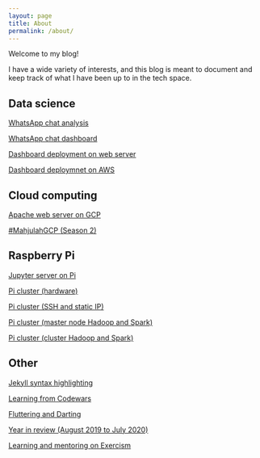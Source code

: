 ```yaml
---
layout: page
title: About
permalink: /about/
---
```


Welcome to my blog! 

I have a wide variety of interests, and this blog is meant to document and keep track of what I have been up to in the tech space.

## Data science

[WhatsApp chat analysis](https://zyf0717.github.io/jekyll/update/2020/07/18/whatsapp-chat-analysis.html)

[WhatsApp chat dashboard](https://zyf0717.github.io/jekyll/update/2020/08/17/whatsapp-chat-dashboard.html)

[Dashboard deployment on web server](https://zyf0717.github.io/jekyll/update/2020/08/18/dashboard-deployment.html)

[Dashboard deploymnet on AWS](https://zyf0717.github.io/jekyll/update/2024/05/07/dashboard-deployment-aws.html)

## Cloud computing

[Apache web server on GCP](https://zyf0717.github.io/jekyll/update/2020/08/17/apache-web-server-gcp.html)

[#MahjulahGCP (Season 2)](https://zyf0717.github.io/jekyll/update/2020/09/29/mahjulahgcp-season-2.html)

## Raspberry Pi

[Jupyter server on Pi](https://zyf0717.github.io/jekyll/update/2020/05/23/jupyter-server-on-pi.html)

[Pi cluster (hardware)](https://zyf0717.github.io/jekyll/update/2020/06/23/pi-clustering-hardware.html)

[Pi cluster (SSH and static IP)](https://zyf0717.github.io/jekyll/update/2020/06/24/pi-ssh-ip.html)

[Pi cluster (master node Hadoop and Spark)](https://zyf0717.github.io/jekyll/update/2020/06/25/pi-single-node-hadoop-spark.html)

[Pi cluster (cluster Hadoop and Spark)](https://zyf0717.github.io/jekyll/update/2020/07/04/pi-clust-hadoop-spark.html)

## Other

[Jekyll syntax highlighting](https://zyf0717.github.io/jekyll/update/2020/05/05/jekyll-syntax-highlighting.html)

[Learning from Codewars](https://zyf0717.github.io/jekyll/update/2020/05/06/learning-from-codewars.html)

[Fluttering and Darting](https://zyf0717.github.io/jekyll/update/2020/06/01/fluttering-and-darting.html)

[Year in review (August 2019 to July 2020)](https://zyf0717.github.io/jekyll/update/2020/07/10/year-in-review-2019-2020.html)

[Learning and mentoring on Exercism](https://zyf0717.github.io/jekyll/update/2020/10/27/exercism.html)


